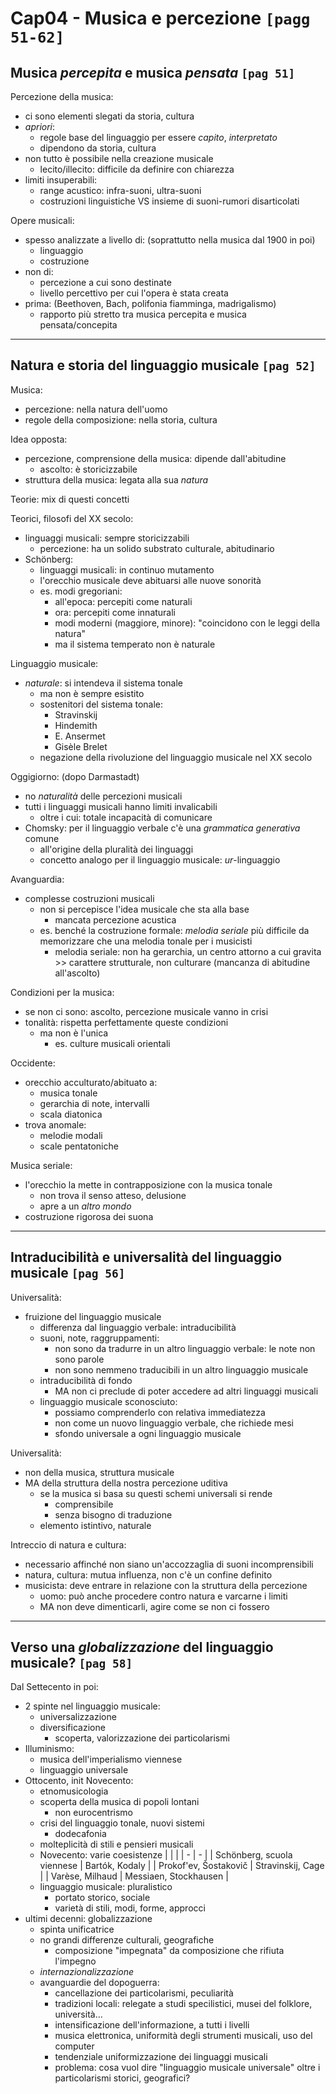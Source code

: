 # Cap04 - Musica e percezione `[pagg 51-62]`

## Musica _percepita_ e musica _pensata_ `[pag 51]`

Percezione della musica:
- ci sono elementi slegati da storia, cultura
- _apriori_:
    + regole base del linguaggio per essere _capito_, _interpretato_
    + dipendono da storia, cultura
- non tutto è possibile nella creazione musicale
    + lecito/illecito: difficile da definire con chiarezza
- limiti insuperabili:
    + range acustico: infra-suoni, ultra-suoni
    + costruzioni linguistiche VS insieme di suoni-rumori disarticolati

Opere musicali:
- spesso analizzate a livello di: (soprattutto nella musica dal 1900 in poi)
    + linguaggio
    + costruzione
- non di:
    + percezione a cui sono destinate
    + livello percettivo per cui l'opera è stata creata
- prima: (Beethoven, Bach, polifonia fiamminga, madrigalismo)
    + rapporto più stretto tra musica percepita e musica pensata/concepita

---

## Natura e storia del linguaggio musicale `[pag 52]`

Musica:
- percezione: nella natura dell'uomo
- regole della composizione: nella storia, cultura

Idea opposta:
- percezione, comprensione della musica: dipende dall'abitudine
    + ascolto: è storicizzabile
- struttura della musica: legata alla sua _natura_

Teorie: mix di questi concetti

Teorici, filosofi del XX secolo:
- linguaggi musicali: sempre storicizzabili
    + percezione: ha un solido substrato culturale, abitudinario
- Schönberg:
    + linguaggi musicali: in continuo mutamento
    + l'orecchio musicale deve abituarsi alle nuove sonorità
    + es. modi gregoriani:
        * all'epoca: percepiti come naturali
        * ora: percepiti come innaturali
        * modi moderni (maggiore, minore): "coincidono con le leggi della natura"
        * ma il sistema temperato non è naturale

Linguaggio musicale:
- _naturale_: si intendeva il sistema tonale
    + ma non è sempre esistito
    + sostenitori del sistema tonale:
        * Stravinskij
        * Hindemith
        * E. Ansermet
        * Gisèle Brelet
    + negazione della rivoluzione del linguaggio musicale nel XX secolo

Oggigiorno: (dopo Darmastadt)
- no _naturalità_ delle percezioni musicali
- tutti i linguaggi musicali hanno limiti invalicabili
    + oltre i cui: totale incapacità di comunicare
- Chomsky: per il linguaggio verbale c'è una _grammatica generativa_ comune
    + all'origine della pluralità dei linguaggi
    + concetto analogo per il linguaggio musicale: _ur_-linguaggio

Avanguardia:
- complesse costruzioni musicali
    + non si percepisce l'idea musicale che sta alla base
        * mancata percezione acustica
    + es. benché la costruzione formale: _melodia seriale_ più difficile da memorizzare che una melodia tonale per i musicisti
        * melodia seriale: non ha gerarchia, un centro attorno a cui gravita >> carattere strutturale, non culturare (mancanza di abitudine all'ascolto)

Condizioni per la musica:
- se non ci sono: ascolto, percezione musicale vanno in crisi
- tonalità: rispetta perfettamente queste condizioni
    + ma non è l'unica
        * es. culture musicali orientali

Occidente:
- orecchio acculturato/abituato a:
    + musica tonale
    + gerarchia di note, intervalli
    + scala diatonica
- trova anomale:
    + melodie modali
    + scale pentatoniche

Musica seriale:
- l'orecchio la mette in contrapposizione con la musica tonale
    + non trova il senso atteso, delusione
    + apre a un _altro mondo_
- costruzione rigorosa dei suona

---

## Intraducibilità e universalità del linguaggio musicale `[pag 56]`

Universalità:
- fruizione del linguaggio musicale
    + differenza dal linguaggio verbale: intraducibilità
    + suoni, note, raggruppamenti:
        * non sono da tradurre in un altro linguaggio verbale: le note non sono parole
        * non sono nemmeno traducibili in un altro linguaggio musicale
    + intraducibilità di fondo
        * MA non ci preclude di poter accedere ad altri linguaggi musicali
    + linguaggio musicale sconosciuto:
        * possiamo comprenderlo con relativa immediatezza
        * non come un nuovo linguaggio verbale, che richiede mesi
        * sfondo universale a ogni linguaggio musicale

Universalità:
- non della musica, struttura musicale
- MA della struttura della nostra percezione uditiva
    + se la musica si basa su questi schemi universali si rende
        * comprensibile
        * senza bisogno di traduzione
    + elemento istintivo, naturale

Intreccio di natura e cultura:
- necessario affinché non siano un'accozzaglia di suoni incomprensibili
- natura, cultura: mutua influenza, non c'è un confine definito
- musicista: deve entrare in relazione con la struttura della percezione
    + uomo: può anche procedere contro natura e varcarne i limiti
    + MA non deve dimenticarli, agire come se non ci fossero

---

## Verso una _globalizzazione_ del linguaggio musicale? `[pag 58]`

Dal Settecento in poi:
- 2 spinte nel linguaggio musicale:
    + universalizzazione
    + diversificazione
        * scoperta, valorizzazione dei particolarismi
- Illuminismo:
    + musica dell'imperialismo viennese
    + linguaggio universale
- Ottocento, init Novecento:
    + etnomusicologia
    + scoperta della musica di popoli lontani
        * non eurocentrismo
    + crisi del linguaggio tonale, nuovi sistemi
        * dodecafonia
    + molteplicità di stili e pensieri musicali
    + Novecento: varie coesistenze
        | | |
        | - | - |
        | Schönberg, scuola viennese | Bartók, Kodaly |
        | Prokof'ev, Šostakovič | Stravinskij, Cage |
        | Varèse, Milhaud | Messiaen, Stockhausen |
    + linguaggio musicale: pluralistico
        * portato storico, sociale
        * varietà di stili, modi, forme, approcci
- ultimi decenni: globalizzazione
    + spinta unificatrice
    + no grandi differenze culturali, geografiche
        * composizione "impegnata" da composizione che rifiuta l'impegno
    + _internazionalizzazione_
    + avanguardie del dopoguerra:
        * cancellazione dei particolarismi, peculiarità
        * tradizioni locali: relegate a studi specilistici, musei del folklore, università…
        * intensificazione dell'informazione, a tutti i livelli
        * musica elettronica, uniformità degli strumenti musicali, uso del computer
        * tendenziale uniformizzazione dei linguaggi musicali
        * problema: cosa vuol dire "linguaggio musicale universale" oltre i particolarismi storici, geografici?